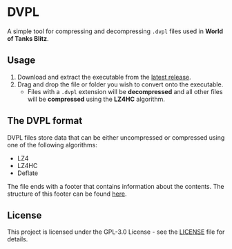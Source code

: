 # DVPL

A simple tool for compressing and decompressing `.dvpl` files used in **World of Tanks Blitz**.

## Usage

1. Download and extract the executable from the [latest release](https://github.com/lanylow/dvpl/releases).
2. Drag and drop the file or folder you wish to convert onto the executable.
   - Files with a `.dvpl` extension will be **decompressed** and all other files will be **compressed** using the **LZ4HC** algorithm.

## The DVPL format

DVPL files store data that can be either uncompressed or compressed using one of the following algorithms:

- LZ4
- LZ4HC
- Deflate

The file ends with a footer that contains information about the contents. The structure of this footer can be found [here](https://github.com/smile4u/dava.engine/blob/development/Sources/Internal/FileSystem/Private/PackFormatSpec.h#L84).

## License

This project is licensed under the GPL-3.0 License - see the [LICENSE](https://github.com/lanylow/dvpl/blob/master/LICENSE) file for details.
